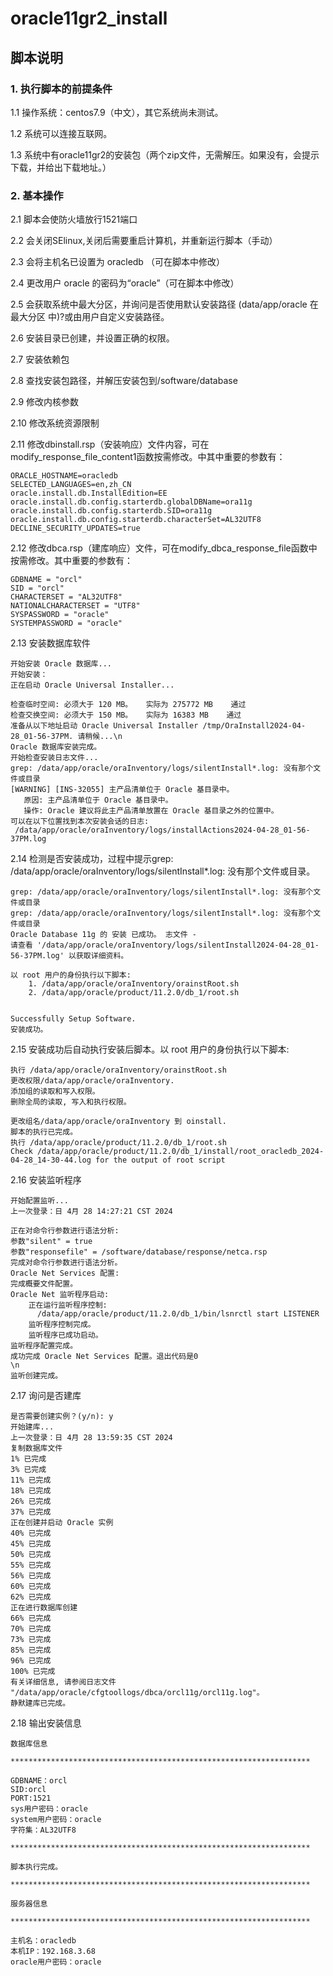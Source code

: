 # oracle11gr2_install
## 脚本说明
### 1. 执行脚本的前提条件
1.1 操作系统：centos7.9（中文），其它系统尚未测试。

1.2 系统可以连接互联网。

1.3 系统中有oracle11gr2的安装包（两个zip文件，无需解压。如果没有，会提示下载，并给出下载地址。）

### 2. 基本操作
2.1 脚本会使防火墙放行1521端口

2.2 会关闭SElinux,关闭后需要重启计算机，并重新运行脚本（手动）

2.3 会将主机名已设置为 oracledb （可在脚本中修改）

2.4 更改用户 oracle 的密码为“oracle”（可在脚本中修改）

2.5 会获取系统中最大分区，并询问是否使用默认安装路径 (data/app/oracle 在最大分区  中)?或由用户自定义安装路径。

2.6 安装目录已创建，并设置正确的权限。

2.7 安装依赖包

2.8 查找安装包路径，并解压安装包到/software/database

2.9 修改内核参数

2.10 修改系统资源限制

2.11 修改dbinstall.rsp（安装响应）文件内容，可在modify_response_file_content1函数按需修改。中其中重要的参数有：

    ORACLE_HOSTNAME=oracledb
    SELECTED_LANGUAGES=en,zh_CN
    oracle.install.db.InstallEdition=EE
    oracle.install.db.config.starterdb.globalDBName=ora11g
    oracle.install.db.config.starterdb.SID=ora11g
    oracle.install.db.config.starterdb.characterSet=AL32UTF8
    DECLINE_SECURITY_UPDATES=true
2.12 修改dbca.rsp（建库响应）文件，可在modify_dbca_response_file函数中按需修改。其中重要的参数有：

    GDBNAME = "orcl"
    SID = "orcl"
    CHARACTERSET = "AL32UTF8"
    NATIONALCHARACTERSET = "UTF8"
    SYSPASSWORD = "oracle"
    SYSTEMPASSWORD = "oracle"
2.13 安装数据库软件

    开始安装 Oracle 数据库...
    开始安装：
    正在启动 Oracle Universal Installer...
    
    检查临时空间: 必须大于 120 MB。   实际为 275772 MB    通过
    检查交换空间: 必须大于 150 MB。   实际为 16383 MB    通过
    准备从以下地址启动 Oracle Universal Installer /tmp/OraInstall2024-04-28_01-56-37PM. 请稍候...\n
    Oracle 数据库安装完成。
    开始检查安装日志文件...
    grep: /data/app/oracle/oraInventory/logs/silentInstall*.log: 没有那个文件或目录
    [WARNING] [INS-32055] 主产品清单位于 Oracle 基目录中。
       原因: 主产品清单位于 Oracle 基目录中。
       操作: Oracle 建议将此主产品清单放置在 Oracle 基目录之外的位置中。
    可以在以下位置找到本次安装会话的日志:
     /data/app/oracle/oraInventory/logs/installActions2024-04-28_01-56-37PM.log


2.14 检测是否安装成功，过程中提示grep: /data/app/oracle/oraInventory/logs/silentInstall*.log: 没有那个文件或目录。

    grep: /data/app/oracle/oraInventory/logs/silentInstall*.log: 没有那个文件或目录
    grep: /data/app/oracle/oraInventory/logs/silentInstall*.log: 没有那个文件或目录
    Oracle Database 11g 的 安装 已成功。 志文件 -
    请查看 '/data/app/oracle/oraInventory/logs/silentInstall2024-04-28_01-56-37PM.log' 以获取详细资料。

    以 root 用户的身份执行以下脚本:
        1. /data/app/oracle/oraInventory/orainstRoot.sh
        2. /data/app/oracle/product/11.2.0/db_1/root.sh

    
    Successfully Setup Software.
    安装成功。


2.15 安装成功后自动执行安装后脚本。以 root 用户的身份执行以下脚本:

    执行 /data/app/oracle/oraInventory/orainstRoot.sh
    更改权限/data/app/oracle/oraInventory.
    添加组的读取和写入权限。
    删除全局的读取, 写入和执行权限。 
    
    更改组名/data/app/oracle/oraInventory 到 oinstall.
    脚本的执行已完成。
    执行 /data/app/oracle/product/11.2.0/db_1/root.sh
    Check /data/app/oracle/product/11.2.0/db_1/install/root_oracledb_2024-04-28_14-30-44.log for the output of root script


2.16 安装监听程序

    开始配置监听...
    上一次登录：日 4月 28 14:27:21 CST 2024
    
    正在对命令行参数进行语法分析:
    参数"silent" = true
    参数"responsefile" = /software/database/response/netca.rsp
    完成对命令行参数进行语法分析。
    Oracle Net Services 配置:
    完成概要文件配置。
    Oracle Net 监听程序启动:
        正在运行监听程序控制:
          /data/app/oracle/product/11.2.0/db_1/bin/lsnrctl start LISTENER
        监听程序控制完成。
        监听程序已成功启动。
    监听程序配置完成。
    成功完成 Oracle Net Services 配置。退出代码是0
    \n
    监听创建完成。

2.17 询问是否建库

    是否需要创建实例？(y/n): y
    开始建库...
    上一次登录：日 4月 28 13:59:35 CST 2024
    复制数据库文件
    1% 已完成
    3% 已完成
    11% 已完成
    18% 已完成
    26% 已完成
    37% 已完成
    正在创建并启动 Oracle 实例
    40% 已完成
    45% 已完成
    50% 已完成
    55% 已完成
    56% 已完成
    60% 已完成
    62% 已完成
    正在进行数据库创建
    66% 已完成
    70% 已完成
    73% 已完成
    85% 已完成
    96% 已完成
    100% 已完成
    有关详细信息, 请参阅日志文件 "/data/app/oracle/cfgtoollogs/dbca/orcl11g/orcl11g.log"。
    静默建库已完成。


2.18 输出安装信息

    
    数据库信息
    
    *******************************************************************
    
    GDBNAME：orcl
    SID:orcl
    PORT:1521
    sys用户密码：oracle
    system用户密码：oracle
    字符集：AL32UTF8
    
    *******************************************************************
    
    脚本执行完成。
    
    *******************************************************************
    
    服务器信息
    
    *******************************************************************
    
    主机名：oracledb
    本机IP：192.168.3.68
    oracle用户密码：oracle
    
